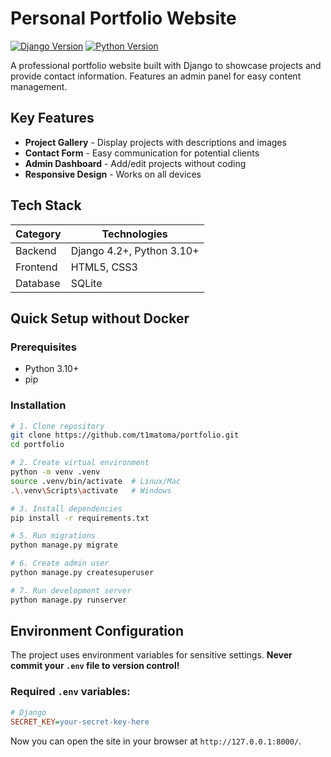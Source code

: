 #  Personal Portfolio Website

[![Django Version](https://img.shields.io/badge/Django-4.2+-green.svg)](https://www.djangoproject.com/)
[![Python Version](https://img.shields.io/badge/Python-3.10+-blue.svg)](https://python.org)

A professional portfolio website built with Django to showcase projects and provide contact information. Features an admin panel for easy content management.


##  Key Features
- **Project Gallery** - Display projects with descriptions and images
- **Contact Form** - Easy communication for potential clients
- **Admin Dashboard** - Add/edit projects without coding
- **Responsive Design** - Works on all devices

##  Tech Stack
| Category       | Technologies                         |
|----------------|--------------------------------------|
| Backend        | Django 4.2+, Python 3.10+            |
| Frontend       | HTML5, CSS3                          |
| Database       | SQLite                               |

##  Quick Setup without Docker

### Prerequisites
- Python 3.10+
- pip

### Installation
```bash
# 1. Clone repository
git clone https://github.com/t1matoma/portfolio.git
cd portfolio

# 2. Create virtual environment
python -m venv .venv
source .venv/bin/activate  # Linux/Mac
.\.venv\Scripts\activate   # Windows

# 3. Install dependencies
pip install -r requirements.txt

# 5. Run migrations
python manage.py migrate

# 6. Create admin user
python manage.py createsuperuser

# 7. Run development server
python manage.py runserver
```
##  Environment Configuration

The project uses environment variables for sensitive settings. 
**Never commit your `.env` file to version control!**

### Required `.env` variables:
```ini
# Django
SECRET_KEY=your-secret-key-here
```
Now you can open the site in your browser at `http://127.0.0.1:8000/`.
